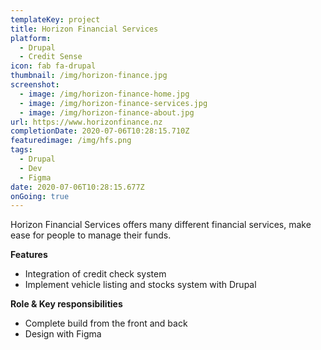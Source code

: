 ```yaml
---
templateKey: project
title: Horizon Financial Services
platform:
  - Drupal
  - Credit Sense
icon: fab fa-drupal
thumbnail: /img/horizon-finance.jpg
screenshot:
  - image: /img/horizon-finance-home.jpg
  - image: /img/horizon-finance-services.jpg
  - image: /img/horizon-finance-about.jpg
url: https://www.horizonfinance.nz
completionDate: 2020-07-06T10:28:15.710Z
featuredimage: /img/hfs.png
tags:
  - Drupal
  - Dev
  - Figma
date: 2020-07-06T10:28:15.677Z
onGoing: true
---
```

Horizon Financial Services offers many different financial services, make ease for people to manage their funds.

**Features**

* Integration of credit check system
* Implement vehicle listing and stocks system with Drupal 

**Role & Key responsibilities**

* Complete build from the front and back
* Design with Figma